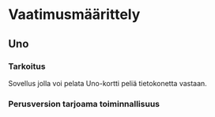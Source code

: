 # Vaatimusmäärittely
## Uno
### Tarkoitus
Sovellus jolla voi pelata Uno-kortti peliä tietokonetta vastaan.
### Perusversion tarjoama toiminnallisuus
